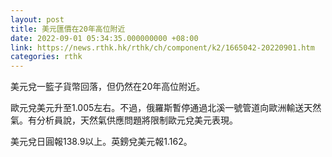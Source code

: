 ```yaml
---
layout: post
title: 美元匯價在20年高位附近
date: 2022-09-01 05:34:35.000000000 +08:00
link: https://news.rthk.hk/rthk/ch/component/k2/1665042-20220901.htm
categories: rthk
---
```


美元兌一籃子貨幣回落，但仍然在20年高位附近。

歐元兌美元升至1.005左右。不過，俄羅斯暫停通過北溪一號管道向歐洲輸送天然氣。有分析員說，天然氣供應問題將限制歐元兌美元表現。

美元兌日圓報138.9以上。英鎊兌美元報1.162。
